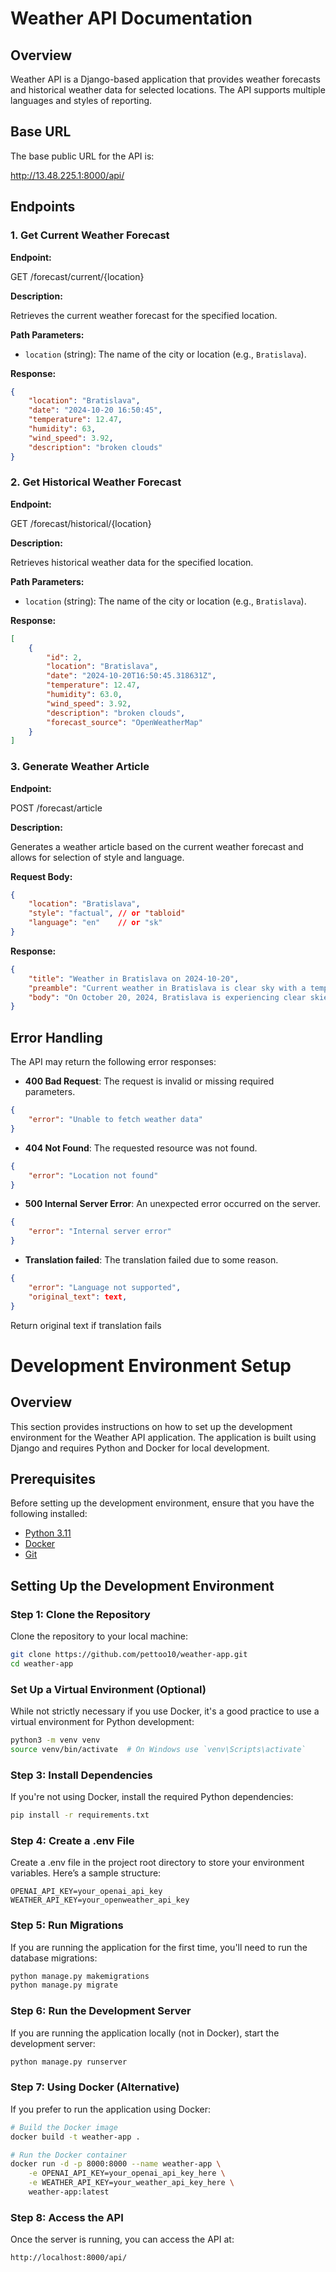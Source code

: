 # Weather API Documentation

## Overview

Weather API is a Django-based application that provides weather forecasts and historical weather data for selected locations. The API supports multiple languages and styles of reporting.

## Base URL

The base public URL for the API is:

http://13.48.225.1:8000/api/


## Endpoints

### 1. Get Current Weather Forecast

**Endpoint:**

GET /forecast/current/{location}

**Description:**

Retrieves the current weather forecast for the specified location.

**Path Parameters:**

- `location` (string): The name of the city or location (e.g., `Bratislava`).

**Response:**

```json
{
    "location": "Bratislava",
    "date": "2024-10-20 16:50:45",
    "temperature": 12.47,
    "humidity": 63,
    "wind_speed": 3.92,
    "description": "broken clouds"
}
```

### 2. Get Historical Weather Forecast

**Endpoint:**

GET /forecast/historical/{location}

**Description:**

Retrieves historical weather data for the specified location.

**Path Parameters:**

- `location` (string): The name of the city or location (e.g., `Bratislava`).

**Response:**

```json
[
    {
        "id": 2,
        "location": "Bratislava",
        "date": "2024-10-20T16:50:45.318631Z",
        "temperature": 12.47,
        "humidity": 63.0,
        "wind_speed": 3.92,
        "description": "broken clouds",
        "forecast_source": "OpenWeatherMap"
    }
]
```

### 3. Generate Weather Article

**Endpoint:**

POST /forecast/article

**Description:**

Generates a weather article based on the current weather forecast and allows for selection of style and language.

**Request Body:**

```json
{
    "location": "Bratislava",
    "style": "factual", // or "tabloid"
    "language": "en"    // or "sk"
}

```

**Response:**

```json
{
    "title": "Weather in Bratislava on 2024-10-20",
    "preamble": "Current weather in Bratislava is clear sky with a temperature of 11.94°C.",
    "body": "On October 20, 2024, Bratislava is experiencing clear skies with a temperature of 11.94°C..."
}
```

## Error Handling
The API may return the following error responses:

- **400 Bad Request**: The request is invalid or missing required parameters.
```json
{
    "error": "Unable to fetch weather data"
}

```

- **404 Not Found**: The requested resource was not found.
```json
{
    "error": "Location not found"
}
```

- **500 Internal Server Error**: An unexpected error occurred on the server.
```json
{
    "error": "Internal server error"
}
```

- **Translation failed**: The translation failed due to some reason.
```json
{
    "error": "Language not supported",
    "original_text": text,
}
```
Return original text if translation fails

# Development Environment Setup

## Overview

This section provides instructions on how to set up the development environment for the Weather API application. The application is built using Django and requires Python and Docker for local development.

## Prerequisites

Before setting up the development environment, ensure that you have the following installed:

- [Python 3.11](https://www.python.org/downloads/)
- [Docker](https://www.docker.com/get-started)
- [Git](https://git-scm.com/downloads)

## Setting Up the Development Environment

### Step 1: Clone the Repository

Clone the repository to your local machine:

```bash
git clone https://github.com/pettoo10/weather-app.git
cd weather-app
```

### Set Up a Virtual Environment (Optional)

While not strictly necessary if you use Docker, it's a good practice to use a virtual environment for Python development:

```bash
python3 -m venv venv
source venv/bin/activate  # On Windows use `venv\Scripts\activate`
```

### Step 3: Install Dependencies
If you're not using Docker, install the required Python dependencies:
    
```bash
pip install -r requirements.txt
```

### Step 4: Create a .env File
Create a .env file in the project root directory to store your environment variables. Here’s a sample structure:
```env
OPENAI_API_KEY=your_openai_api_key
WEATHER_API_KEY=your_openweather_api_key
```

### Step 5: Run Migrations
If you are running the application for the first time, you'll need to run the database migrations:
```bash
python manage.py makemigrations
python manage.py migrate
```

### Step 6: Run the Development Server
If you are running the application locally (not in Docker), start the development server:
```bash
python manage.py runserver
```

### Step 7: Using Docker (Alternative)
If you prefer to run the application using Docker:
```bash
# Build the Docker image
docker build -t weather-app .

# Run the Docker container
docker run -d -p 8000:8000 --name weather-app \
    -e OPENAI_API_KEY=your_openai_api_key_here \
    -e WEATHER_API_KEY=your_weather_api_key_here \
    weather-app:latest
```

### Step 8: Access the API
Once the server is running, you can access the API at:
```bash
http://localhost:8000/api/
```
